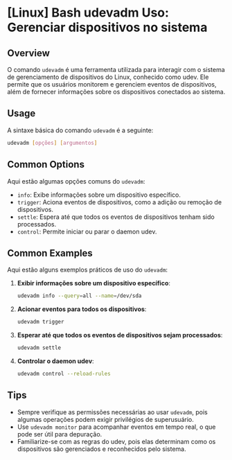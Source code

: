 # [Linux] Bash udevadm Uso: Gerenciar dispositivos no sistema

## Overview
O comando `udevadm` é uma ferramenta utilizada para interagir com o sistema de gerenciamento de dispositivos do Linux, conhecido como udev. Ele permite que os usuários monitorem e gerenciem eventos de dispositivos, além de fornecer informações sobre os dispositivos conectados ao sistema.

## Usage
A sintaxe básica do comando `udevadm` é a seguinte:

```bash
udevadm [opções] [argumentos]
```

## Common Options
Aqui estão algumas opções comuns do `udevadm`:

- `info`: Exibe informações sobre um dispositivo específico.
- `trigger`: Aciona eventos de dispositivos, como a adição ou remoção de dispositivos.
- `settle`: Espera até que todos os eventos de dispositivos tenham sido processados.
- `control`: Permite iniciar ou parar o daemon udev.

## Common Examples
Aqui estão alguns exemplos práticos de uso do `udevadm`:

1. **Exibir informações sobre um dispositivo específico**:
   ```bash
   udevadm info --query=all --name=/dev/sda
   ```

2. **Acionar eventos para todos os dispositivos**:
   ```bash
   udevadm trigger
   ```

3. **Esperar até que todos os eventos de dispositivos sejam processados**:
   ```bash
   udevadm settle
   ```

4. **Controlar o daemon udev**:
   ```bash
   udevadm control --reload-rules
   ```

## Tips
- Sempre verifique as permissões necessárias ao usar `udevadm`, pois algumas operações podem exigir privilégios de superusuário.
- Use `udevadm monitor` para acompanhar eventos em tempo real, o que pode ser útil para depuração.
- Familiarize-se com as regras do udev, pois elas determinam como os dispositivos são gerenciados e reconhecidos pelo sistema.